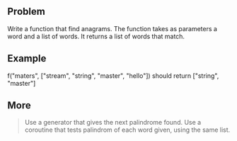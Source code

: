 Problem
-------
Write a function that find anagrams. The function takes as parameters a word and a list of words.
It returns a list of words that match.


Example
-------
f("maters", ["stream", "string", "master", "hello"])
should return ["string", "master"]

More
-------
> Use a generator that gives the next palindrome found.
> Use a coroutine that tests palindrom of each word given, using the same list.